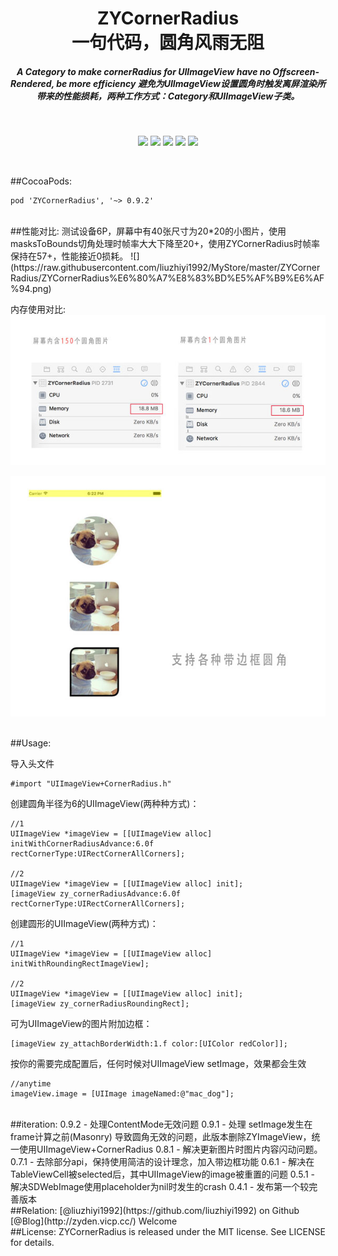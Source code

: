 <h1 align="center">
ZYCornerRadius <br>
一句代码，圆角风雨无阻
<h5 align="center">
A Category to make cornerRadius for UIImageView have no Offscreen-Rendered, be more efficiency  
避免为UIImageView设置圆角时触发离屏渲染所带来的性能损耗，两种工作方式：Category和UIImageView子类。
</h5>
</h1>
<br>
<p align="center">
<img src="https://img.shields.io/badge/pod-v0.9.2-blue.svg" />
<img src="https://img.shields.io/badge/build-passing-brightgreen.svg" />
<img src="https://img.shields.io/badge/language-objc-5787e5.svg" />
<img src="https://img.shields.io/badge/Advantage-Efficient-red.svg" />
<img src="https://img.shields.io/badge/license-MIT-brightgreen.svg" />

</p>
<br>

##CocoaPods:  
```
pod 'ZYCornerRadius', '~> 0.9.2'
``` 

<br>
##性能对比:  
测试设备6P，屏幕中有40张尺寸为20*20的小图片，使用masksToBounds切角处理时帧率大大下降至20+，使用ZYCornerRadius时帧率保持在57+，性能接近0损耗。  
![](https://raw.githubusercontent.com/liuzhiyi1992/MyStore/master/ZYCornerRadius/ZYCornerRadius%E6%80%A7%E8%83%BD%E5%AF%B9%E6%AF%94.png)    

内存使用对比:  
![](https://raw.githubusercontent.com/liuzhiyi1992/MyStore/master/ZYCornerRadius/%E5%86%85%E5%AD%98%E4%BD%BF%E7%94%A8%E5%AF%B9%E6%AF%94.jpg)  

![](https://raw.githubusercontent.com/liuzhiyi1992/MyStore/master/ZYCornerRadius/zycornerRadius%E6%96%B0demo%E6%BC%94%E7%A4%BA%E5%9B%BE%E7%89%87.jpg)   



<br>
##Usage:  

导入头文件  
```objc
#import "UIImageView+CornerRadius.h"
```
创建圆角半径为6的UIImageView(两种种方式)：  
```objc
//1
UIImageView *imageView = [[UIImageView alloc] initWithCornerRadiusAdvance:6.0f rectCornerType:UIRectCornerAllCorners];

//2
UIImageView *imageView = [[UIImageView alloc] init];
[imageView zy_cornerRadiusAdvance:6.0f rectCornerType:UIRectCornerAllCorners];
```
创建圆形的UIImageView(两种方式)：  
```objc
//1
UIImageView *imageView = [[UIImageView alloc] initWithRoundingRectImageView];

//2
UIImageView *imageView = [[UIImageView alloc] init];
[imageView zy_cornerRadiusRoundingRect];
```  
可为UIImageView的图片附加边框：
```objc
[imageView zy_attachBorderWidth:1.f color:[UIColor redColor]];
```
按你的需要完成配置后，任何时候对UIImageView setImage，效果都会生效
```objc
//anytime 
imageView.image = [UIImage imageNamed:@"mac_dog"];
```


<br>  
##iteration:  
0.9.2 - 处理ContentMode无效问题
0.9.1 - 处理 setImage发生在 frame计算之前(Masonry) 导致圆角无效的问题，此版本删除ZYImageView，统一使用UIImageView+CornerRadius  
0.8.1 - 解决更新图片时图片内容闪动问题。  
0.7.1 - 去除部分api，保持使用简洁的设计理念，加入带边框功能  
0.6.1 - 解决在TableViewCell被selected后，其中UIImageView的image被重置的问题  
0.5.1 - 解决SDWebImage使用placeholder为nil时发生的crash  
0.4.1 - 发布第一个较完善版本


<br>
##Relation:  
[@liuzhiyi1992](https://github.com/liuzhiyi1992) on Github  
[@Blog](http://zyden.vicp.cc/)  Welcome

<br>
##License:  
ZYCornerRadius is released under the MIT license. See LICENSE for details.
